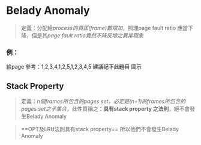 # Belady Anomaly
>定義：分配給*process的頁匡(frame)數增加*，照理page fault ratio 應當下降，但是其*page fault ratio竟然不降反增之異常現象*

### 例：
給page 參考：1,2,3,4,1,2,5,1,2,3,4,5
~~建議記下此題目~~
圖示

## Stack Property
>定義：*n個frames所包含的pages set，必定是(n+1)的frames所包含的pages set之子集合*，此性質稱之：**具有stack property 之法則**，絕不會發生Belady Anomaly

>==OPT及LRU法則具有stack property==
所以他們不會發生Belady Anomaly
